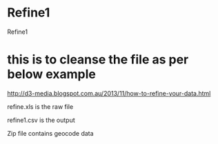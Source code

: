 # Refine1
Refine1

# this is to cleanse the file as per below example 

http://d3-media.blogspot.com.au/2013/11/how-to-refine-your-data.html

refine.xls is the raw file 

refine1.csv is the output 

Zip file contains geocode data 
